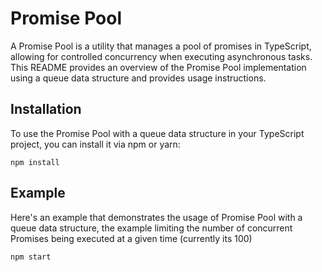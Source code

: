 # Promise Pool

A Promise Pool is a utility that manages a pool of promises in TypeScript, allowing for controlled concurrency when executing asynchronous tasks. This README provides an overview of the Promise Pool implementation using a queue data structure and provides usage instructions.

## Installation

To use the Promise Pool with a queue data structure in your TypeScript project, you can install it via npm or yarn:

```shell
npm install 
```

## Example

Here's an example that demonstrates the usage of Promise Pool with a queue data structure, the example limiting the number of concurrent Promises being executed at a given time (currently its 100)

```shell
npm start
```
